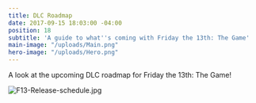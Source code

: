 ```yaml
---
title: DLC Roadmap
date: 2017-09-15 18:03:00 -04:00
position: 18
subtitle: 'A guide to what''s coming with Friday the 13th: The Game'
main-image: "/uploads/Main.png"
hero-image: "/uploads/Hero.png"
---
```


A look at the upcoming DLC roadmap for Friday the 13th: The Game!

![F13-Release-schedule.jpg](/uploads/F13-Release-schedule.jpg)